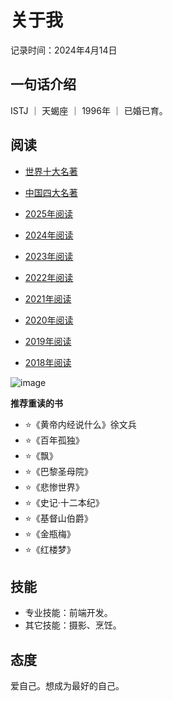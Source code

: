 # 关于我

记录时间：2024年4月14日

## 一句话介绍

ISTJ ｜ 天蝎座 ｜ 1996年 ｜ 已婚已育。

## 阅读

- [世界十大名著](https://firefly1984982452.github.io/doc-read/#/docs/read/%E3%80%8A%E6%88%98%E4%BA%89%E4%B8%8E%E5%92%8C%E5%B9%B3%E3%80%8B)
- [中国四大名著](https://firefly1984982452.github.io/doc-read/#/docs/read/%E3%80%8A%E4%B8%89%E5%9B%BD%E6%BC%94%E4%B9%89%E3%80%8B)

- [2025年阅读](https://firefly1984982452.github.io/doc-read/#/docs/years/2025)
- [2024年阅读](https://firefly1984982452.github.io/doc-read/#/docs/years/2024)
- [2023年阅读](https://firefly1984982452.github.io/doc-read/#/docs/years/2023)
- [2022年阅读](https://firefly1984982452.github.io/doc-read/#/docs/years/2022)
- [2021年阅读](https://firefly1984982452.github.io/doc-read/#/docs/years/2021)
- [2020年阅读](https://firefly1984982452.github.io/doc-read/#/docs/years/2020)
- [2019年阅读](https://firefly1984982452.github.io/doc-read/#/docs/years/2019)
- [2018年阅读](https://firefly1984982452.github.io/doc-read/#/docs/years/2018)

![image](https://s21.ax1x.com/2024/04/14/pFvFjVx.png)

**推荐重读的书**


- ⭐️《黄帝内经说什么》徐文兵
- ⭐️《百年孤独》
- ⭐️《飘》
- ⭐️《巴黎圣母院》
- ⭐️《悲惨世界》
- ⭐️《史记·十二本纪》
- ⭐️《基督山伯爵》
- ⭐️《金瓶梅》
- ⭐️《红楼梦》


## 技能

- 专业技能：前端开发。
- 其它技能：摄影、烹饪。

## 态度

爱自己。想成为最好的自己。
